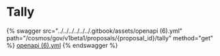 # Tally

{% swagger src="../../../../../../.gitbook/assets/openapi (6).yml" path="/cosmos/gov/v1beta1/proposals/{proposal_id}/tally" method="get" %}
[openapi (6).yml](<../../../../../../.gitbook/assets/openapi (6).yml>)
{% endswagger %}
